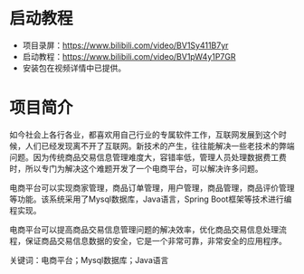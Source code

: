 # 启动教程

- 项目录屏：https://www.bilibili.com/video/BV1Sy411B7yr
- 启动教程：https://www.bilibili.com/video/BV1pW4y1P7GR
- 安装包在视频详情中已提供。

# 项目简介
如今社会上各行各业，都喜欢用自己行业的专属软件工作，互联网发展到这个时候，人们已经发现离不开了互联网。新技术的产生，往往能解决一些老技术的弊端问题。因为传统商品交易信息管理难度大，容错率低，管理人员处理数据费工费时，所以专门为解决这个难题开发了一个电商平台，可以解决许多问题。

电商平台可以实现商家管理，商品订单管理，用户管理，商品管理，商品评价管理等功能。该系统采用了Mysql数据库，Java语言，Spring Boot框架等技术进行编程实现。

电商平台可以提高商品交易信息管理问题的解决效率，优化商品交易信息处理流程，保证商品交易信息数据的安全，它是一个非常可靠，非常安全的应用程序。

关键词：电商平台；Mysql数据库；Java语言
